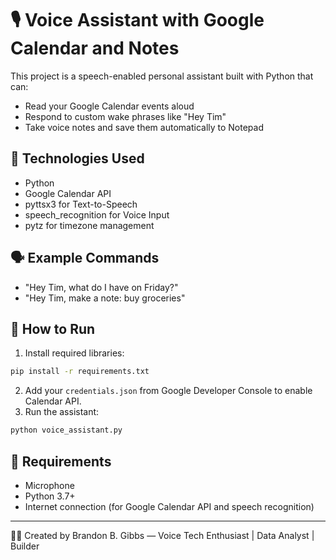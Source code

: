# 🎙️ Voice Assistant with Google Calendar and Notes

This project is a speech-enabled personal assistant built with Python that can:

- Read your Google Calendar events aloud
- Respond to custom wake phrases like "Hey Tim"
- Take voice notes and save them automatically to Notepad

## 🔧 Technologies Used

- Python
- Google Calendar API
- pyttsx3 for Text-to-Speech
- speech_recognition for Voice Input
- pytz for timezone management

## 🗣️ Example Commands

- "Hey Tim, what do I have on Friday?"
- "Hey Tim, make a note: buy groceries"

## 🚀 How to Run

1. Install required libraries:

```bash
pip install -r requirements.txt
```

2. Add your `credentials.json` from Google Developer Console to enable Calendar API.
3. Run the assistant:

```bash
python voice_assistant.py
```

## 📁 Requirements

- Microphone
- Python 3.7+
- Internet connection (for Google Calendar API and speech recognition)

---

👨‍💻 Created by Brandon B. Gibbs — Voice Tech Enthusiast | Data Analyst | Builder
